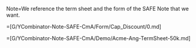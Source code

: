 Note=We reference the term sheet and the form of the SAFE Note that we want.

=[G/YCombinator-Note-SAFE-CmA/Form/Cap_Discount/0.md]

=[G/YCombinator-Note-SAFE-CmA/Demo/Acme-Ang-TermSheet-50k.md]